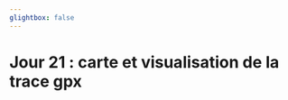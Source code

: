 ```yaml
---
glightbox: false
---
```


# Jour 21 : carte et visualisation de la trace gpx

<style> #map { width: auto; height: 400px; margin: 0;} </style>

<div id="map"></div>

<script> 
var mygpxurl = "/f3/fr/assets/gpx/GPX21.gpx";
</script>

<script src="/f3/fr/javascripts/mygpx.js"> </script>
